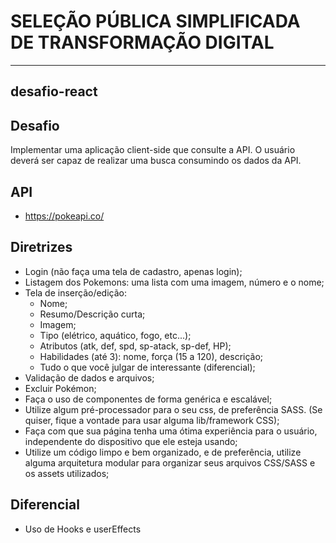 # SELEÇÃO PÚBLICA SIMPLIFICADA DE TRANSFORMAÇÃO DIGITAL
___
## desafio-react

## Desafio
Implementar uma aplicação client-side que consulte a API.
O usuário deverá ser capaz de realizar uma busca consumindo os dados da API.

## API
* https://pokeapi.co/

## Diretrizes
* Login (não faça uma tela de cadastro, apenas login);
* Listagem dos Pokemons: uma lista com uma imagem, número e o nome;
* Tela de inserção/edição:
  * Nome;
  * Resumo/Descrição curta;
  * Imagem;
  * Tipo (elétrico, aquático, fogo, etc...);
  * Atributos (atk, def, spd, sp-atack, sp-def, HP);
  * Habilidades (até 3): nome, força (15 a 120), descrição;
  * Tudo o que você julgar de interessante (diferencial);
* Validação de dados e arquivos;
* Excluir Pokémon;
* Faça o uso de componentes de forma genérica e escalável;
* Utilize algum pré-processador para o seu css, de preferência SASS. (Se
quiser, fique a vontade para usar alguma lib/framework CSS);
* Faça com que sua página tenha uma ótima experiência para o usuário,
independente do dispositivo que ele esteja usando;
* Utilize um código limpo e bem organizado, e de preferência, utilize alguma
arquitetura modular para organizar seus arquivos CSS/SASS e os assets
utilizados;

## Diferencial
* Uso de Hooks e userEffects
